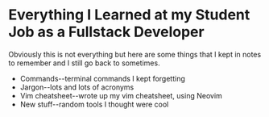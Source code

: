# Everything I Learned at my Student Job as a Fullstack Developer

Obviously this is not everything but here are some things that I kept in notes to remember and I still go back to sometimes.

* Commands--terminal commands I kept forgetting
* Jargon--lots and lots of acronyms
* Vim cheatsheet--wrote up my vim cheatsheet, using Neovim
* New stuff--random tools I thought were cool
